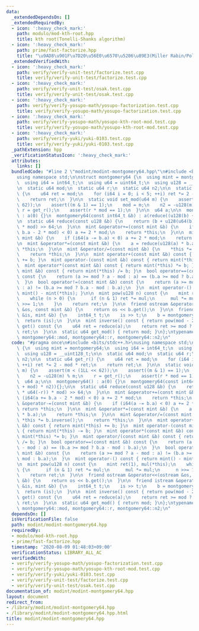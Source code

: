 ```yaml
---
data:
  _extendedDependsOn: []
  _extendedRequiredBy:
  - icon: ':heavy_check_mark:'
    path: modulo/mod-kth-root.hpp
    title: kth root(Tonelli-Shanks algorithm)
  - icon: ':heavy_check_mark:'
    path: prime/fast-factorize.hpp
    title: "\u9AD8\u901F\u7D20\u56E0\u6570\u5206\u89E3(Miller Rabin/Pollard's Rho)"
  _extendedVerifiedWith:
  - icon: ':heavy_check_mark:'
    path: verify/verify-unit-test/factorize.test.cpp
    title: verify/verify-unit-test/factorize.test.cpp
  - icon: ':heavy_check_mark:'
    path: verify/verify-unit-test/osak.test.cpp
    title: verify/verify-unit-test/osak.test.cpp
  - icon: ':heavy_check_mark:'
    path: verify/verify-yosupo-math/yosupo-factorization.test.cpp
    title: verify/verify-yosupo-math/yosupo-factorization.test.cpp
  - icon: ':heavy_check_mark:'
    path: verify/verify-yosupo-math/yosupo-kth-root-mod.test.cpp
    title: verify/verify-yosupo-math/yosupo-kth-root-mod.test.cpp
  - icon: ':heavy_check_mark:'
    path: verify/verify-yuki/yuki-0103.test.cpp
    title: verify/verify-yuki/yuki-0103.test.cpp
  _pathExtension: hpp
  _verificationStatusIcon: ':heavy_check_mark:'
  attributes:
    links: []
  bundledCode: "#line 2 \"modint/modint-montgomery64.hpp\"\n#include <bits/stdc++.h>\n\
    using namespace std;\n\nstruct montgomery64 {\n  using mint = montgomery64;\n\
    \  using i64 = int64_t;\n  using u64 = uint64_t;\n  using u128 = __uint128_t;\n\
    \n  static u64 mod;\n  static u64 r;\n  static u64 n2;\n\n  static u64 get_r()\
    \ {\n    u64 ret = mod;\n    for (i64 i = 0; i < 5; ++i) ret *= 2 - mod * ret;\n\
    \    return ret;\n  }\n\n  static void set_mod(u64 m) {\n    assert(m < (1LL <<\
    \ 62));\n    assert((m & 1) == 1);\n    mod = m;\n    n2 = -u128(m) % m;\n   \
    \ r = get_r();\n    assert(r * mod == 1);\n  }\n\n  u64 a;\n\n  montgomery64()\
    \ : a(0) {}\n  montgomery64(const int64_t &b) : a(reduce((u128(b) + mod) * n2)){};\n\
    \n  static u64 reduce(const u128 &b) {\n    return (b + u128(u64(b) * u64(-r))\
    \ * mod) >> 64;\n  }\n\n  mint &operator+=(const mint &b) {\n    if (i64(a +=\
    \ b.a - 2 * mod) < 0) a += 2 * mod;\n    return *this;\n  }\n\n  mint &operator-=(const\
    \ mint &b) {\n    if (i64(a -= b.a) < 0) a += 2 * mod;\n    return *this;\n  }\n\
    \n  mint &operator*=(const mint &b) {\n    a = reduce(u128(a) * b.a);\n    return\
    \ *this;\n  }\n\n  mint &operator/=(const mint &b) {\n    *this *= b.inverse();\n\
    \    return *this;\n  }\n\n  mint operator+(const mint &b) const { return mint(*this)\
    \ += b; }\n  mint operator-(const mint &b) const { return mint(*this) -= b; }\n\
    \  mint operator*(const mint &b) const { return mint(*this) *= b; }\n  mint operator/(const\
    \ mint &b) const { return mint(*this) /= b; }\n  bool operator==(const mint &b)\
    \ const {\n    return (a >= mod ? a - mod : a) == (b.a >= mod ? b.a - mod : b.a);\n\
    \  }\n  bool operator!=(const mint &b) const {\n    return (a >= mod ? a - mod\
    \ : a) != (b.a >= mod ? b.a - mod : b.a);\n  }\n  mint operator-() const { return\
    \ mint() - mint(*this); }\n\n  mint pow(u128 n) const {\n    mint ret(1), mul(*this);\n\
    \    while (n > 0) {\n      if (n & 1) ret *= mul;\n      mul *= mul;\n      n\
    \ >>= 1;\n    }\n    return ret;\n  }\n\n  friend ostream &operator<<(ostream\
    \ &os, const mint &b) {\n    return os << b.get();\n  }\n\n  friend istream &operator>>(istream\
    \ &is, mint &b) {\n    int64_t t;\n    is >> t;\n    b = montgomery64(t);\n  \
    \  return (is);\n  }\n\n  mint inverse() const { return pow(mod - 2); }\n\n  u64\
    \ get() const {\n    u64 ret = reduce(a);\n    return ret >= mod ? ret - mod :\
    \ ret;\n  }\n\n  static u64 get_mod() { return mod; }\n};\ntypename montgomery64::u64\
    \ montgomery64::mod, montgomery64::r, montgomery64::n2;\n"
  code: "#pragma once\n#include <bits/stdc++.h>\nusing namespace std;\n\nstruct montgomery64\
    \ {\n  using mint = montgomery64;\n  using i64 = int64_t;\n  using u64 = uint64_t;\n\
    \  using u128 = __uint128_t;\n\n  static u64 mod;\n  static u64 r;\n  static u64\
    \ n2;\n\n  static u64 get_r() {\n    u64 ret = mod;\n    for (i64 i = 0; i < 5;\
    \ ++i) ret *= 2 - mod * ret;\n    return ret;\n  }\n\n  static void set_mod(u64\
    \ m) {\n    assert(m < (1LL << 62));\n    assert((m & 1) == 1);\n    mod = m;\n\
    \    n2 = -u128(m) % m;\n    r = get_r();\n    assert(r * mod == 1);\n  }\n\n\
    \  u64 a;\n\n  montgomery64() : a(0) {}\n  montgomery64(const int64_t &b) : a(reduce((u128(b)\
    \ + mod) * n2)){};\n\n  static u64 reduce(const u128 &b) {\n    return (b + u128(u64(b)\
    \ * u64(-r)) * mod) >> 64;\n  }\n\n  mint &operator+=(const mint &b) {\n    if\
    \ (i64(a += b.a - 2 * mod) < 0) a += 2 * mod;\n    return *this;\n  }\n\n  mint\
    \ &operator-=(const mint &b) {\n    if (i64(a -= b.a) < 0) a += 2 * mod;\n   \
    \ return *this;\n  }\n\n  mint &operator*=(const mint &b) {\n    a = reduce(u128(a)\
    \ * b.a);\n    return *this;\n  }\n\n  mint &operator/=(const mint &b) {\n   \
    \ *this *= b.inverse();\n    return *this;\n  }\n\n  mint operator+(const mint\
    \ &b) const { return mint(*this) += b; }\n  mint operator-(const mint &b) const\
    \ { return mint(*this) -= b; }\n  mint operator*(const mint &b) const { return\
    \ mint(*this) *= b; }\n  mint operator/(const mint &b) const { return mint(*this)\
    \ /= b; }\n  bool operator==(const mint &b) const {\n    return (a >= mod ? a\
    \ - mod : a) == (b.a >= mod ? b.a - mod : b.a);\n  }\n  bool operator!=(const\
    \ mint &b) const {\n    return (a >= mod ? a - mod : a) != (b.a >= mod ? b.a -\
    \ mod : b.a);\n  }\n  mint operator-() const { return mint() - mint(*this); }\n\
    \n  mint pow(u128 n) const {\n    mint ret(1), mul(*this);\n    while (n > 0)\
    \ {\n      if (n & 1) ret *= mul;\n      mul *= mul;\n      n >>= 1;\n    }\n\
    \    return ret;\n  }\n\n  friend ostream &operator<<(ostream &os, const mint\
    \ &b) {\n    return os << b.get();\n  }\n\n  friend istream &operator>>(istream\
    \ &is, mint &b) {\n    int64_t t;\n    is >> t;\n    b = montgomery64(t);\n  \
    \  return (is);\n  }\n\n  mint inverse() const { return pow(mod - 2); }\n\n  u64\
    \ get() const {\n    u64 ret = reduce(a);\n    return ret >= mod ? ret - mod :\
    \ ret;\n  }\n\n  static u64 get_mod() { return mod; }\n};\ntypename montgomery64::u64\
    \ montgomery64::mod, montgomery64::r, montgomery64::n2;\n"
  dependsOn: []
  isVerificationFile: false
  path: modint/modint-montgomery64.hpp
  requiredBy:
  - modulo/mod-kth-root.hpp
  - prime/fast-factorize.hpp
  timestamp: '2020-08-09 01:48:03+09:00'
  verificationStatus: LIBRARY_ALL_AC
  verifiedWith:
  - verify/verify-yosupo-math/yosupo-factorization.test.cpp
  - verify/verify-yosupo-math/yosupo-kth-root-mod.test.cpp
  - verify/verify-yuki/yuki-0103.test.cpp
  - verify/verify-unit-test/factorize.test.cpp
  - verify/verify-unit-test/osak.test.cpp
documentation_of: modint/modint-montgomery64.hpp
layout: document
redirect_from:
- /library/modint/modint-montgomery64.hpp
- /library/modint/modint-montgomery64.hpp.html
title: modint/modint-montgomery64.hpp
---
```

